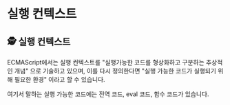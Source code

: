 # 실행 컨텍스트

## 🕵 실행 컨텍스트

   ECMAScript에서는 실행 컨텍스트를 "실행가능한 코드를 형상화하고 구분하는 추상적인 개념" 으로 기술하고 있으며, 이를 다시 정의한다면 "실행 가능한 코드가 실행되기 위해 필요한 환경" 이라고 할 수 있습니다.

   여기서 말하는 실행 가능한 코드에는 전역 코드, eval 코드, 함수 코드가 있습니다.